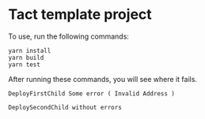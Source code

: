 # Tact template project

To use, run the following commands:

```shell
yarn install
yarn build
yarn test
```

After running these commands, you will see where it fails. 


```
DeployFirstChild Some error ( Invalid Address )

DeploySecondChild without errors
```
